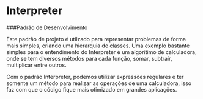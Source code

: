 # Interpreter
###Padrão de Desenvolvimento

Este padrão de projeto é utilzado para representar problemas de forma mais simples, criando uma hierarquia de classes. Uma exemplo bastante simples para o entendimento do Interpreter é um algorítimo de calculadora, onde se tem diversos métodos para cada função, somar, subtrair, multiplicar entre outros.

Com o padrão Interpreter, podemos utilizar expressões regulares e ter somente um método para realizar as operações de uma calculadora, isso faz com que o código fique mais otimizado em grandes aplicações.
